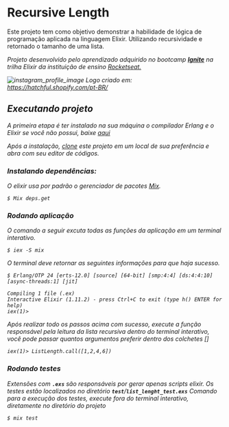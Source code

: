 # Recursive Length
Este projeto tem como objetivo demonstrar a habilidade de lógica de programação aplicada na linguagem Elixir. Utilizando recursividade e retornado o tamanho de uma lista. 

<em>Projeto desenvolvido pelo aprendizado adquirido no bootcamp <a href="https://help.rocketseat.com.br/hc/pt-br/sections/1500000466461-Ignite"><b>Ignite</b></a> na trilha Elixir da instituição de ensino <a href="https://rocketseat.com.br/">Rocketseat.<a><em>

![instagram_profile_image](https://user-images.githubusercontent.com/56320849/118588503-e02bfa80-b774-11eb-8039-1e7643bccf80.png)
<em>Logo criado em: https://hatchful.shopify.com/pt-BR/</em>

## Executando projeto
A primeira etapa é ter instalado na sua máquina o compilador Erlang e o Elixir se você não possui, baixe <a href="https://elixir-lang.org/install.html">aqui</a>

Após a instalação, <a href="https://github.com/barretot/list-length-elixir">clone</a> este projeto em um local de sua preferência e abra com seu editor de códigos. 

### Instalando dependências:
O elixir usa por padrão o gerenciador de pacotes <a href="https://elixirschool.com/pt/lessons/basics/mix/">Mix</a>.

```
$ Mix deps.get 
```

### Rodando aplicação
O comando a seguir excuta todas as funções da aplicação em um terminal interativo.
```
$ iex -S mix
```
O terminal deve retornar as seguintes informações para que haja sucesso.
```
$ Erlang/OTP 24 [erts-12.0] [source] [64-bit] [smp:4:4] [ds:4:4:10] [async-threads:1] [jit]

Compiling 1 file (.ex)
Interactive Elixir (1.11.2) - press Ctrl+C to exit (type h() ENTER for help)
iex(1)> 
```
Após realizar todo os passos acima com sucesso, execute a função responsável pela leitura da lista recursiva dentro do terminal interativo, você pode passar quantos argumentos preferir dentro dos colchetes []
```
iex(1)> ListLength.call([1,2,4,6])
```
### Rodando testes
Extensões com **`.exs`** são responsáveis por gerar apenas scripts elixir.
Os testes estão localizados no diretório **`test`**/**`list_lenght_test.exs`**
Comando para a execução dos testes, execute fora do terminal interativo, diretamente no diretório do projeto
```
$ mix test
```

